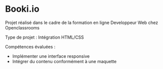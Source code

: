 # Booki.io

Projet réalisé dans le cadre de la formation en ligne Developpeur Web chez Openclassrooms

Type de projet : Intégration HTML/CSS

Compétences évaluées :

  - Implémenter une interface responsive
  - Intégrer du contenu conformément à une maquette
